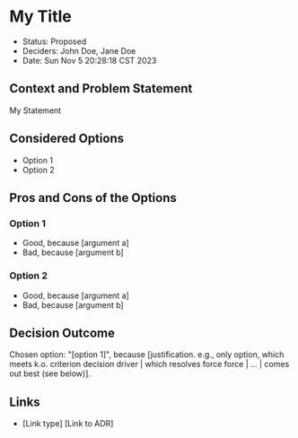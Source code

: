 # My Title

* Status: Proposed
* Deciders: John Doe, Jane Doe
* Date: Sun Nov 5 20:28:18 CST 2023

## Context and Problem Statement

My Statement

## Considered Options

* Option 1
* Option 2

## Pros and Cons of the Options

### Option 1

* Good, because [argument a] 
* Bad, because [argument b] 

### Option 2

* Good, because [argument a] 
* Bad, because [argument b] 


## Decision Outcome

Chosen option: "[option 1]", because [justification. e.g., only option, which meets k.o. criterion decision driver | which resolves force force | … | comes out best (see below)].

## Links 

* [Link type] [Link to ADR] 
